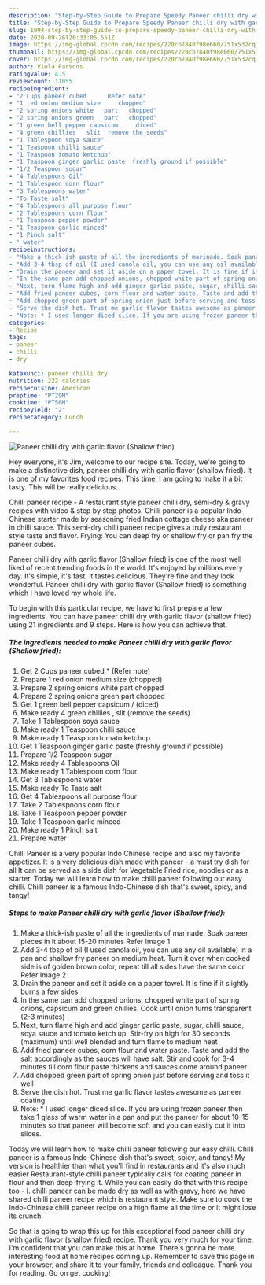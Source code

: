 ```yaml
---
description: "Step-by-Step Guide to Prepare Speedy Paneer chilli dry with garlic flavor (Shallow fried)"
title: "Step-by-Step Guide to Prepare Speedy Paneer chilli dry with garlic flavor (Shallow fried)"
slug: 1094-step-by-step-guide-to-prepare-speedy-paneer-chilli-dry-with-garlic-flavor-shallow-fried
date: 2020-09-26T20:33:05.551Z
image: https://img-global.cpcdn.com/recipes/220cb7840f98e660/751x532cq70/paneer-chilli-dry-with-garlic-flavor-shallow-fried-recipe-main-photo.jpg
thumbnail: https://img-global.cpcdn.com/recipes/220cb7840f98e660/751x532cq70/paneer-chilli-dry-with-garlic-flavor-shallow-fried-recipe-main-photo.jpg
cover: https://img-global.cpcdn.com/recipes/220cb7840f98e660/751x532cq70/paneer-chilli-dry-with-garlic-flavor-shallow-fried-recipe-main-photo.jpg
author: Viola Parsons
ratingvalue: 4.5
reviewcount: 11055
recipeingredient:
- "2 Cups paneer cubed      Refer note"
- "1 red onion medium size     chopped"
- "2 spring onions white   part   chopped"
- "2 spring onions green   part   chopped"
- "1 green bell pepper capsicum     diced"
- "4 green chillies   slit  remove the seeds"
- "1 Tablespoon soya sauce"
- "1 Teaspoon chilli sauce"
- "1 Teaspoon tomato ketchup"
- "1 Teaspoon ginger garlic paste  freshly ground if possible"
- "1/2 Teaspoon sugar"
- "4 Tablespoons Oil"
- "1 Tablespoon corn flour"
- "3 Tablespoons water"
- "To Taste salt"
- "4 Tablespoons all purpose flour"
- "2 Tablespoons corn flour"
- "1 Teaspoon pepper powder"
- "1 Teaspoon garlic minced"
- "1 Pinch salt"
- " water"
recipeinstructions:
- "Make a thick-ish paste of all the ingredients of marinade. Soak paneer pieces in it about 15-20 minutes Refer Image 1"
- "Add 3-4 tbsp of oil (I used canola oil, you can use any oil available) in a pan and shallow fry paneer on medium heat. Turn it over when cooked side is of golden brown color, repeat till all sides have the same color Refer Image 2"
- "Drain the paneer and set it aside on a paper towel. It is fine if it slightly burns a few sides"
- "In the same pan add chopped onions, chopped white part of spring onions, capsicum and green chillies. Cook until onion turns transparent (2-3 minutes)"
- "Next, turn flame high and add ginger garlic paste, sugar, chilli sauce, soya sauce and tomato ketch up. Stir-fry on high for 30 seconds (maximum) until well blended and turn flame to medium heat"
- "Add fried paneer cubes, corn flour and water paste. Taste and add the salt accordingly as the sauces will have salt. Stir and cook for 3-4 minutes till corn flour paste thickens and sauces come around paneer"
- "Add chopped green part of spring onion just before serving and toss it well"
- "Serve the dish hot. Trust me garlic flavor tastes awesome as paneer coating"
- "Note: * I used longer diced slice. If you are using frozen paneer then take 1 glass of warm water in a pan and put the paneer for about 10-15 minutes so that paneer will become soft and you can easily cut it into slices."
categories:
- Recipe
tags:
- paneer
- chilli
- dry

katakunci: paneer chilli dry 
nutrition: 222 calories
recipecuisine: American
preptime: "PT29M"
cooktime: "PT50M"
recipeyield: "2"
recipecategory: Lunch

---
```



![Paneer chilli dry with garlic flavor (Shallow fried)](https://img-global.cpcdn.com/recipes/220cb7840f98e660/751x532cq70/paneer-chilli-dry-with-garlic-flavor-shallow-fried-recipe-main-photo.jpg)

Hey everyone, it's Jim, welcome to our recipe site. Today, we're going to make a distinctive dish, paneer chilli dry with garlic flavor (shallow fried). It is one of my favorites food recipes. This time, I am going to make it a bit tasty. This will be really delicious.

Chilli paneer recipe - A restaurant style paneer chilli dry, semi-dry &amp; gravy recipes with video &amp; step by step photos. Chilli paneer is a popular Indo-Chinese starter made by seasoning fried Indian cottage cheese aka paneer in chilli sauce. This semi-dry chilli paneer recipe gives a truly restaurant style taste and flavor. Frying: You can deep fry or shallow fry or pan fry the paneer cubes.

Paneer chilli dry with garlic flavor (Shallow fried) is one of the most well liked of recent trending foods in the world. It's enjoyed by millions every day. It's simple, it's fast, it tastes delicious. They're fine and they look wonderful. Paneer chilli dry with garlic flavor (Shallow fried) is something which I have loved my whole life.


To begin with this particular recipe, we have to first prepare a few ingredients. You can have paneer chilli dry with garlic flavor (shallow fried) using 21 ingredients and 9 steps. Here is how you can achieve that.

<!--inarticleads1-->

##### The ingredients needed to make Paneer chilli dry with garlic flavor (Shallow fried):

1. Get 2 Cups paneer cubed     * (Refer note)
1. Prepare 1 red onion medium size     (chopped)
1. Prepare 2 spring onions white   part   chopped
1. Prepare 2 spring onions green   part   chopped
1. Get 1 green bell pepper capsicum /    (diced)
1. Make ready 4 green chillies ,  slit  (remove the seeds)
1. Take 1 Tablespoon soya sauce
1. Make ready 1 Teaspoon chilli sauce
1. Make ready 1 Teaspoon tomato ketchup
1. Get 1 Teaspoon ginger garlic paste  (freshly ground if possible)
1. Prepare 1/2 Teaspoon sugar
1. Make ready 4 Tablespoons Oil
1. Make ready 1 Tablespoon corn flour
1. Get 3 Tablespoons water
1. Make ready To Taste salt
1. Get 4 Tablespoons all purpose flour
1. Take 2 Tablespoons corn flour
1. Take 1 Teaspoon pepper powder
1. Take 1 Teaspoon garlic minced
1. Make ready 1 Pinch salt
1. Prepare  water


Chilli Paneer is a very popular Indo Chinese recipe and also my favorite appetizer. It is a very delicious dish made with paneer - a must try dish for all It can be served as a side dish for Vegetable Fried rice, noodles or as a starter. Today we will learn how to make chilli paneer following our easy chilli. Chilli paneer is a famous Indo-Chinese dish that&#39;s sweet, spicy, and tangy! 

<!--inarticleads2-->

##### Steps to make Paneer chilli dry with garlic flavor (Shallow fried):

1. Make a thick-ish paste of all the ingredients of marinade. Soak paneer pieces in it about 15-20 minutes Refer Image 1
1. Add 3-4 tbsp of oil (I used canola oil, you can use any oil available) in a pan and shallow fry paneer on medium heat. Turn it over when cooked side is of golden brown color, repeat till all sides have the same color Refer Image 2
1. Drain the paneer and set it aside on a paper towel. It is fine if it slightly burns a few sides
1. In the same pan add chopped onions, chopped white part of spring onions, capsicum and green chillies. Cook until onion turns transparent (2-3 minutes)
1. Next, turn flame high and add ginger garlic paste, sugar, chilli sauce, soya sauce and tomato ketch up. Stir-fry on high for 30 seconds (maximum) until well blended and turn flame to medium heat
1. Add fried paneer cubes, corn flour and water paste. Taste and add the salt accordingly as the sauces will have salt. Stir and cook for 3-4 minutes till corn flour paste thickens and sauces come around paneer
1. Add chopped green part of spring onion just before serving and toss it well
1. Serve the dish hot. Trust me garlic flavor tastes awesome as paneer coating
1. Note: * I used longer diced slice. If you are using frozen paneer then take 1 glass of warm water in a pan and put the paneer for about 10-15 minutes so that paneer will become soft and you can easily cut it into slices.


Today we will learn how to make chilli paneer following our easy chilli. Chilli paneer is a famous Indo-Chinese dish that&#39;s sweet, spicy, and tangy! My version is healthier than what you&#39;ll find in restaurants and it&#39;s also much easier Restaurant-style chilli paneer typically calls for coating paneer in flour and then deep-frying it. While you can easily do that with this recipe too - I. chilli paneer can be made dry as well as with gravy, here we have shared chilli paneer recipe which is restaurant style. Make sure to cook the Indo-Chinese chilli paneer recipe on a high flame all the time or it might lose its crunch. 

So that is going to wrap this up for this exceptional food paneer chilli dry with garlic flavor (shallow fried) recipe. Thank you very much for your time. I'm confident that you can make this at home. There's gonna be more interesting food at home recipes coming up. Remember to save this page in your browser, and share it to your family, friends and colleague. Thank you for reading. Go on get cooking!
